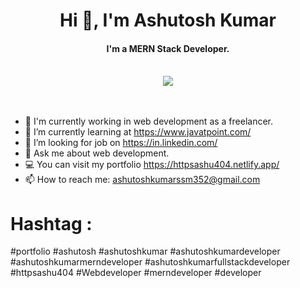 <center>
  <h1>Hi 👋, I'm Ashutosh Kumar</h1>
  <h4>I'm a MERN Stack Developer.</h4><br/>
  <img src='https://github.com/user-attachments/assets/713224ae-a74d-49b3-9668-60acc4830004' >
</center><br/><br/>

- 🔭 I'm currently working in web development as a freelancer.
- 🌱 I’m currently learning at https://www.javatpoint.com/
- 🤔 I’m looking for job on https://in.linkedin.com/ 
- 💬 Ask me about web development.
-  💻 You can visit my portfolio https://httpsashu404.netlify.app/
- 📫 How to reach me: ashutoshkumarssm352@gmail.com 

# Hashtag :
#portfolio
#ashutosh
#ashutoshkumar
#ashutoshkumardeveloper
#ashutoshkumarmerndeveloper
#ashutoshkumarfullstackdeveloper
#httpsashu404
#Webdeveloper
#merndeveloper
#developer
